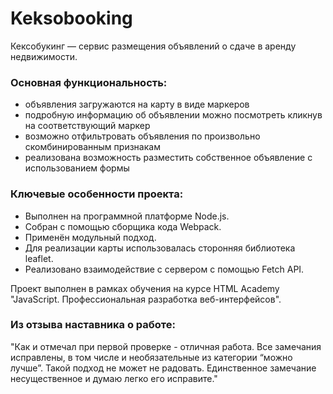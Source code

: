 # Keksobooking
Кексобукинг — сервис размещения объявлений о сдаче в аренду недвижимости.

### Основная функциональность:
* объявления загружаются на карту в виде маркеров
* подробную информацию об объявлении можно посмотреть кликнув на соответствующий маркер
* возможно отфильтровать объявления по произвольно скомбинированным признакам
* реализована возможность разместить собственное объявление с использованием формы

### Ключевые особенности проекта:
* Выполнен на программной платформе Node.js. 
* Собран с помощью сборщика кода Webpack.  
* Применён модульный подход.  
* Для реализации карты использовалась сторонняя библиотека leaflet.  
* Реализовано взаимодействие с сервером с помощью Fetch API.

Проект выполнен в рамках обучения на курсе HTML Academy "JavaScript. Профессиональная разработка веб-интерфейсов".

### Из отзыва наставника о работе:
"Как и отмечал при первой проверке - отличная работа. Все замечания исправлены, в том числе и необязательные из категории “можно лучше”. Такой подход не может не радовать. Единственное замечание несущественное и думаю легко его исправите."
